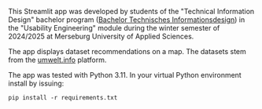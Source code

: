This Streamlit app was developed by 
students of the "Technical Information 
Design" bachelor program ([Bachelor 
Technisches Informationsdesign](https://www.hs-merseburg.de/studium/studiengaenge/technisches-informationsdesign/)) in the 
"Usability Engineering" module during 
the winter semester of 2024/2025 at 
Merseburg University of Applied Sciences. 

The app displays dataset recommendations 
on a map. The datasets stem from
the [umwelt.info](https://umwelt.info/) 
platform.

The app was tested with Python 3.11. 
In your virtual Python environment install
by issuing:

`pip install -r requirements.txt`